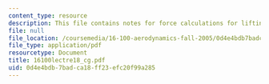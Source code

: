 ```yaml
---
content_type: resource
description: This file contains notes for force calculations for lifting line.
file: null
file_location: /coursemedia/16-100-aerodynamics-fall-2005/0d4e4bdb7badca18ff23efc20f99a285_16100lectre18_cg.pdf
file_type: application/pdf
resourcetype: Document
title: 16100lectre18_cg.pdf
uid: 0d4e4bdb-7bad-ca18-ff23-efc20f99a285
---
```

